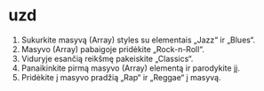 # uzd

1. Sukurkite masyvą (Array) styles su elementais „Jazz“ ir „Blues“.
2. Masyvo (Array) pabaigoje pridėkite „Rock-n-Roll“.
3. Viduryje esančią reikšmę pakeiskite „Classics“.
4. Panaikinkite pirmą masyvo (Array) elementą ir parodykite jį.
5. Pridėkite į masyvo pradžią „Rap“ ir „Reggae“ į masyvą.
